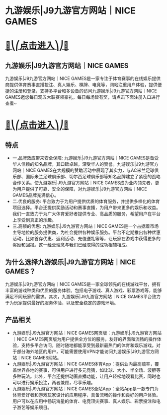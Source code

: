 # 九游娱乐|J9九游官方网站｜NICE GAMES

# [🍉⎝⎛点击进入⎞⎠🍉](https://kkdd668.cn)
## 九游娱乐|J9九游官方网站｜NICE GAMES
九游娱乐|J9九游官方网站｜NICE GAMES是一家专注于体育赛事的在线娱乐提供商提供体育赛事直播投注、真人娱乐、棋牌、电竞等，网站注重用户体验，提供便捷的注册和登录，支持多平台和多设备的访问九游娱乐|J9九游官方网站｜NICE GAMES邀您每日观五大联赛领豪礼，每日每场皆有奖，请点击下面注册入口进行查看~
# [🍉⎝⎛点击进入⎞⎠🍉](https://kkdd668.cn)

## 特点
- 一.品牌效应带来安全保障: 九游娱乐|J9九游官方网站｜NICE GAMES是备受华人信赖的知名品牌，其口碑卓越，深受华人的赞誉。九游娱乐|J9九游官方网站｜NICE GAMES在大规模的赞助活动中展现了其实力，与AC米兰足球俱乐部、国际米兰足球俱乐部、切尔西足球俱乐部等知名品牌建立了紧密的战略合作关系。使九游娱乐|J9九游官方网站｜NICE GAMES成为业内领先者，更为用户提供了可靠、安全的保障，对九游娱乐|J9九游官方网站｜NICE GAMES品牌充满信心。
- 二.优良的服务: 平台致力于为用户提供优质的体育服务，并提供多样化的体育项目选择。平台还提供奖励活动和赛事直播，为用户带来更多的娱乐和收益。我们一直致力于为广大体育爱好者提供专业、高品质的服务，希望用户在平台上享受到真正的乐趣。
- 三.高额的优惠: 九游娱乐|J9九游官方网站｜NICE GAMES是一个占据着市场主导地位的服务提供商，为社会提供各种娱乐服务。平台不定期推出各种优惠活动，比如首存优惠、返利活动、充值送礼等等，让玩家在游戏中获得更多的奖励和回报。这一经营理念与我们已经取得的成功相辅相成。

## 为什么选择九游娱乐|J9九游官方网站｜NICE GAMES？
九游娱乐|J9九游官方网站｜NICE GAMES是一家全球领先的在线游戏平台，拥有丰富的游戏种类和优质的服务体验。包括电子游戏、真人游戏、彩票游戏等，能够满足不同玩家的需求。其次，九游娱乐|J9九游官方网站｜NICE GAMES平台致力于为玩家提供最好的服务体验，以及安全稳定的游戏环境。
## 产品相关
- 九游娱乐|J9九游官方网站｜NICE GAMES网页版：九游娱乐|J9九游官方网站｜NICE GAMES网页版为用户提供全方位的服务，友好的界面和流畅的操作体验，支持多平台访问，随时随地都能享受到最新最热门的体育和娱乐游戏。对于部分海外地区的用户，可能需要使用VPN才能访问九游娱乐|J9九游官方网站｜NICE GAMES网站。
- 九游娱乐|J9九游官方网站｜NICE GAMES体育App：提供业内最高赔率，覆盖世界各地的赛事，可供用户进行多元竞猜，如让球、大小、半全场、波胆等多种玩法。此外，平台还提供动画直播功能，让用户轻松地观看比赛，同时也可以进行娱乐投注，两者兼顾，尽享乐趣。
- 九游娱乐|J9九游官方网站｜NICE GAMES全站App：全站App是一款专门为体育爱好者和游戏玩家设计的应用程序，具备流畅的操作和良好的用户体验。用户可以在应用中畅玩海量的体育、电竞顶尖赛事、真人娱乐、彩票投注和电子游艺等娱乐项目。
